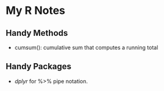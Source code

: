 # My R Notes

## Handy Methods
- cumsum(): cumulative sum that computes a running total


## Handy Packages
- <i>dplyr</i> for %>% pipe notation.
